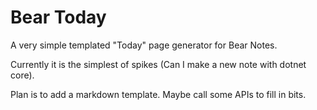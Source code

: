 # Bear Today

A very simple templated "Today" page generator for Bear Notes.

Currently it is the simplest of spikes (Can I make a new note with dotnet core).

Plan is to add a markdown template.
Maybe call some APIs to fill in bits.